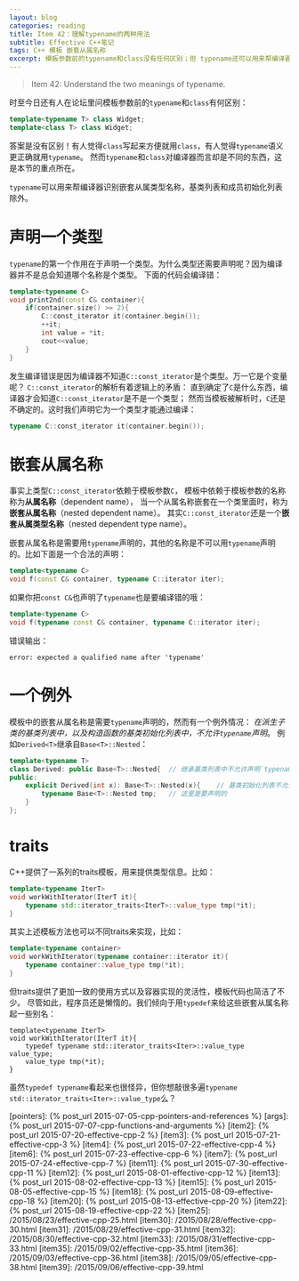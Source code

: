 ```yaml
---
layout: blog
categories: reading
title: Item 42：理解typename的两种用法
subtitle: Effective C++笔记
tags: C++ 模板 嵌套从属名称
excerpt: 模板参数前的typename和class没有任何区别；但 typename还可以用来帮编译器识别嵌套从属类型名称，基类列表和成员初始化列表除外。
---
```


> Item 42: Understand the two meanings of typename.

时至今日还有人在论坛里问模板参数前的`typename`和`class`有何区别：

```cpp
template<typename T> class Widget;
template<class T> class Widget;
```

答案是没有区别！有人觉得`class`写起来方便就用`class`，有人觉得`typename`语义更正确就用`typename`。
然而`typename`和`class`对编译器而言却是不同的东西，这是本节的重点所在。

`typename`可以用来帮编译器识别嵌套从属类型名称，基类列表和成员初始化列表除外。

<!--more-->

# 声明一个类型

`typename`的第一个作用在于声明一个类型。为什么类型还需要声明呢？因为编译器并不是总会知道哪个名称是个类型。
下面的代码会编译错：
 
```cpp
template<typename C>
void print2nd(const C& container){
    if(container.size() >= 2){
        C::const_iterator it(container.begin());
        ++it;
        int value = *it;  
        cout<<value;
    }
}
```

发生编译错误是因为编译器不知道`C::const_iterator`是个类型。万一它是个变量呢？ `C::const_iterator`的解析有着逻辑上的矛盾：
直到确定了`C`是什么东西，编译器才会知道`C::const_iterator`是不是一个类型；
然而当模板被解析时，`C`还是不确定的。这时我们声明它为一个类型才能通过编译：

```cpp
typename C::const_iterator it(container.begin());
```

# 嵌套从属名称

事实上类型`C::const_iterator`依赖于模板参数`C`，
模板中依赖于模板参数的名称称为**从属名称**（dependent name），
当一个从属名称嵌套在一个类里面时，称为**嵌套从属名称**（nested dependent name）。
其实`C::const_iterator`还是一个**嵌套从属类型名称**（nested dependent type name）。

嵌套从属名称是需要用`typename`声明的，其他的名称是不可以用`typename`声明的。比如下面是一个合法的声明：

```cpp
template<typename C>
void f(const C& container, typename C::iterator iter);
```

如果你把`const C&`也声明了`typename`也是要编译错的哦：

```cpp
template<typename C>
void f(typename const C& container, typename C::iterator iter);
```

错误输出：

```
error: expected a qualified name after 'typename'
```

# 一个例外

模板中的嵌套从属名称是需要`typename`声明的，然而有一个例外情况： 
*在派生子类的基类列表中，以及构造函数的基类初始化列表中，不允许`typename`声明*。
例如`Derived<T>`继承自`Base<T>::Nested`：

```cpp
template<typename T>
class Derived: public Base<T>::Nested{  // 继承基类列表中不允许声明`typename`
public:
    explicit Derived(int x): Base<T>::Nested(x){    // 基类初始化列表不允许声明`typename`
        typename Base<T>::Nested tmp;   // 这里是要声明的
    }
};
```

# traits

C++提供了一系列的traits模板，用来提供类型信息。比如：

```cpp
template<typename IterT>
void workWithIterator(IterT it){
    typename std::iterator_traits<IterT>::value_type tmp(*it);
}
```

其实上述模板方法也可以不同traits来实现，比如：

```cpp
template<typename container>
void workWithIterator(typename container::iterator it){
    typename container::value_type tmp(*it);
}
```

但traits提供了更加一致的使用方式以及容器实现的灵活性，模板代码也简洁了不少。
尽管如此，程序员还是懒惰的。我们倾向于用`typedef`来给这些嵌套从属名称起一些别名：

```
template<typename IterT>
void workWithIterator(IterT it){
    typedef typename std::iterator_traits<Iter>::value_type value_type;
    value_type tmp(*it);
}
```

虽然`typedef typename`看起来也很怪异，但你想敲很多遍`typename std::iterator_traits<Iter>::value_type`么？

[dmd]: /assets/img/blog/effective-cpp/dmd.png
[strategy-pattern]: /assets/img/blog/effective-cpp/strategy-pattern@2x.png
[pointers]: {% post_url 2015-07-05-cpp-pointers-and-references %}
[args]: {% post_url 2015-07-07-cpp-functions-and-arguments %}
[item2]: {% post_url 2015-07-20-effective-cpp-2 %}
[item3]: {% post_url 2015-07-21-effective-cpp-3 %}
[item4]: {% post_url 2015-07-22-effective-cpp-4 %}
[item6]: {% post_url 2015-07-23-effective-cpp-6 %}
[item7]: {% post_url 2015-07-24-effective-cpp-7 %}
[item11]: {% post_url 2015-07-30-effective-cpp-11 %}
[item12]: {% post_url 2015-08-01-effective-cpp-12 %}
[item13]: {% post_url 2015-08-02-effective-cpp-13 %}
[item15]: {% post_url 2015-08-05-effective-cpp-15 %}
[item18]: {% post_url 2015-08-09-effective-cpp-18 %}
[item20]: {% post_url 2015-08-13-effective-cpp-20 %}
[item22]: {% post_url 2015-08-19-effective-cpp-22 %}
[item25]: /2015/08/23/effective-cpp-25.html
[item30]: /2015/08/28/effective-cpp-30.html
[item31]: /2015/08/29/effective-cpp-31.html
[item32]: /2015/08/30/effective-cpp-32.html
[item33]: /2015/08/31/effective-cpp-33.html
[item35]: /2015/09/02/effective-cpp-35.html
[item36]: /2015/09/03/effective-cpp-36.html
[item38]: /2015/09/05/effective-cpp-38.html
[item39]: /2015/09/06/effective-cpp-39.html
